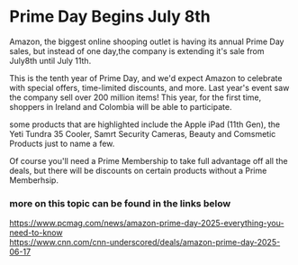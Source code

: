 # Prime Day Begins July 8th

Amazon, the biggest online shooping outlet is having its annual Prime Day sales, but instead of one day,the company is extending it's sale from July8th until July 11th.

This is the tenth year of Prime Day, and we'd expect Amazon to celebrate with special offers, time-limited discounts, and more. Last year's event saw the company sell over 200 million items! This year, for the first time, shoppers in Ireland and Colombia will be able to participate.

some products that are highlighted include the Apple iPad (11th Gen), the Yeti Tundra 35 Cooler, Samrt Security Cameras, Beauty and Comsmetic Products just to name a few.

Of course you'll need a Prime Membership to take full advantage off all the deals, but there will be discounts on certain products without a Prime Memberhsip.

### more on this topic can be found in the links below

https://www.pcmag.com/news/amazon-prime-day-2025-everything-you-need-to-know<br/>
https://www.cnn.com/cnn-underscored/deals/amazon-prime-day-2025-06-17
